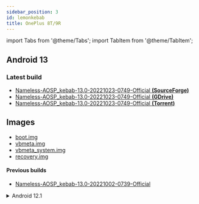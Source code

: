 ```yaml
---
sidebar_position: 3
id: lemonkebab
title: OnePlus 8T/9R
---
```


import Tabs from '@theme/Tabs'; import TabItem from '@theme/TabItem';

## Android 13

### Latest build

- [Nameless-AOSP_kebab-13.0-20221023-0749-Official **(SourceForge)**](https://sourceforge.net/projects/nameless-aosp/files/kebab/Nameless-AOSP_kebab-13.0-20221023-0749-Official.zip)
- [Nameless-AOSP_kebab-13.0-20221023-0749-Official **(GDrive)**](https://drive.google.com/drive/folders/1QEa9nUWFS7Al4H-xP_Q9RQXXyNdBOuWQ?usp=sharing)
- [Nameless-AOSP_kebab-13.0-20221023-0749-Official **(Torrent)**](https://dl.nameless.wiki/Torrents/Nameless-AOSP_kebab-13.0-20221023-0749-Official.zip.torrent)

## Images

- [boot.img](https://sourceforge.net/projects/nameless-aosp/files/kebab/imgs_13/boot.img)
- [vbmeta.img](https://sourceforge.net/projects/nameless-aosp/files/kebab/imgs_13/vbmeta.img)
- [vbmeta_system.img](https://sourceforge.net/projects/nameless-aosp/files/kebab/imgs_13/vbmeta_system.img)
- [recovery.img](https://sourceforge.net/projects/nameless-aosp/files/kebab/imgs_13/recovery.img)

#### Previous builds

- [Nameless-AOSP_kebab-13.0-20221002-0739-Official](https://sourceforge.net/projects/nameless-aosp/files/kebab/Nameless-AOSP_kebab-13.0-20221002-0739-Official.zip)

<details><summary>Android 12.1</summary>

- [Nameless-AOSP_kebab-12.1-20220823-2345-Official](https://sourceforge.net/projects/nameless-aosp/files/kebab/Nameless-AOSP_kebab-12.1-20220823-2345-Official.zip)
- [Nameless-AOSP_kebab-12.1-20220723-1310-Official](https://sourceforge.net/projects/nameless-aosp/files/kebab/Nameless-AOSP_kebab-12.1-20220723-1310-Official.zip)

## Images

- [boot.img](https://sourceforge.net/projects/nameless-aosp/files/kebab/imgs_12.1/boot.img)
- [vbmeta.img](https://sourceforge.net/projects/nameless-aosp/files/kebab/imgs_12.1/vbmeta.img)
- [vbmeta_system.img](https://sourceforge.net/projects/nameless-aosp/files/kebab/imgs_12.1/vbmeta_system.img)
- [recovery.img](https://sourceforge.net/projects/nameless-aosp/files/kebab/imgs_12.1/recovery.img)

</details>
